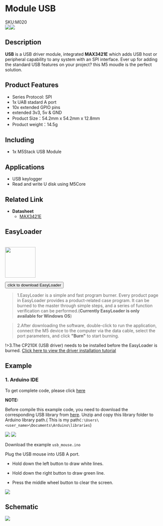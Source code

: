 # Module USB

<div class="badge badge-pill badge-primary product_sku_tag">SKU:M020</div>

<div class="product_pic"><img src="assets/img/product_pics/module/module_usb_01.webp"><img src="assets/img/product_pics/module/module_usb_02.webp"></div>

## Description

**USB** is a USB driver module, integrated **MAX3421E** which adds USB host or peripheral capability to any system with an SPI
interface.  Ever up for adding the standard USB features on your project? this M5 moudle is the perfect solution.

## Product Features

-  Series Protocol: SPI
-  1x UAB stadard A port
-  10x extended GPIO pins
-  extended 3v3, 5v & GND
-  Product Size：54.2mm x 54.2mm x 12.8mm
-  Product weight：14.5g

## Including

-  1x M5Stack USB Module

## Applications

-  USB keylogger
-  Read and write U disk using M5Core

## Related Link

- **Datasheet** 
   - [MAX3421E](https://m5stack.oss-cn-shenzhen.aliyuncs.com/resource/docs/datasheet/module/MAX3421E_en.pdf)


## EasyLoader

<img src="https://m5stack.oss-cn-shenzhen.aliyuncs.com/image/EasyLoader_logo.webp" width="100px" style="margin-top:20px">

<a href="https://m5stack.oss-cn-shenzhen.aliyuncs.com/EasyLoader/Module/EasyLoader_USB.exe"><button type="button" class="btn btn-primary">click to download EasyLoader</button></a>

>1.EasyLoader is a simple and fast program burner. Every product page in EasyLoader provides a product-related case program. It can be burned to the master through simple steps, and a series of function verification can be performed.(**Currently EasyLoader is only available for Windows OS**)

>2.After downloading the software, double-click to run the application, connect the M5 device to the computer via the data cable, select the port parameters, and click **"Burn"** to start burning.

!>3.The CP210X (USB driver) needs to be installed before the EasyLoader is burned. [Click here to view the driver installation tutorial](en/related_documents/M5Burner#install-usb-driver)


## Example

### 1. Arduino IDE

To get complete code, please click [here](https://github.com/m5stack/M5Stack/tree/master/examples/Modules/USB_MAX3421E)

**NOTE:**

Before compile this example code, you need to download the corresponding USB library from [here](https://github.com/m5stack/M5Stack/tree/master/examples/Modules/USB_MAX3421E).
Unzip and copy this library folder to Arduino library path.( This is my path`C:\Users\<user_name>\Documents\Arduino\libraries`)

<img src="assets/img/product_pics/module/module_usb_03.webp">

<img src="assets/img/product_pics/module/module_usb_04.webp">

Download the example `usb_mouse.ino`

Plug the USB mouse into USB A port.

* Hold down the left button to draw white lines.

* Hold down the right button to draw green line.

* Press the middle wheel button to clear the screen.

<img src="assets/img/product_pics/module/module_example/USB/example_module_usb_01.webp">

## Schematic

<img src="assets/img/product_pics/module/usb_sch.webp">

<script>

   var purchase_link = 'https://m5stack.com/collections/m5-module/products/usb-module';

   anchor_search(purchase_link);
   scrollFunc();

</script>